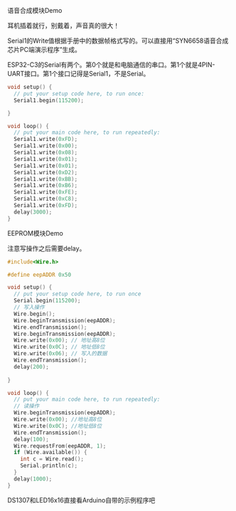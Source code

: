 语音合成模块Demo

耳机插着就行，别戴着，声音真的很大！

Serial1的Write值根据手册中的数据帧格式写的。可以直接用“SYN6658语音合成芯片PC端演示程序”生成。

ESP32-C3的Serial有两个。第0个就是和电脑通信的串口。第1个就是4PIN-UART接口。第1个接口记得是Serial1，不是Serial。

```c
void setup() {
  // put your setup code here, to run once:
  Serial1.begin(115200);

}

void loop() {
  // put your main code here, to run repeatedly:
  Serial1.write(0xFD);
  Serial1.write(0x00);
  Serial1.write(0x08);
  Serial1.write(0x01);
  Serial1.write(0x01);
  Serial1.write(0xD2);
  Serial1.write(0xBB);
  Serial1.write(0xB6);
  Serial1.write(0xFE);
  Serial1.write(0xC8);
  Serial1.write(0xFD);
  delay(3000);
}
```



EEPROM模块Demo

注意写操作之后需要delay。

```c
#include<Wire.h>

#define eepADDR 0x50

void setup() {
  // put your setup code here, to run once
  Serial.begin(115200);
  // 写入操作
  Wire.begin();
  Wire.beginTransmission(eepADDR);
  Wire.endTransmission();
  Wire.beginTransmission(eepADDR);
  Wire.write(0x00); // 地址高8位
  Wire.write(0x0C); // 地址低8位
  Wire.write(0x06); // 写入的数据
  Wire.endTransmission();
  delay(200);
  
}

void loop() {
  // put your main code here, to run repeatedly:
  // 读操作
  Wire.beginTransmission(eepADDR);
  Wire.write(0x00); //地址高8位
  Wire.write(0x0C); //地址低8位
  Wire.endTransmission();
  delay(100);
  Wire.requestFrom(eepADDR, 1);
  if (Wire.available()) {
    int c = Wire.read();
    Serial.println(c);
  }
  delay(1000);
}
```



DS1307和LED16x16直接看Arduino自带的示例程序吧
